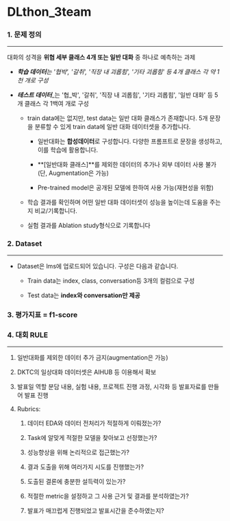 # DLthon_3team

### **1. 문제 정의**

***

대화의 성격을 **위협 세부 클래스 4개 또는 일반 대화** 중 하나로 예측하는 과제

- **_학습 데이터_**_는 '협박', '갈취', '직장 내 괴롭힘', '기타 괴롭힘' 등 4개 클래스 각 약 1천 개로 구성_

- **_테스트 데이터_**_는 '협_박', '갈취', '직장 내 괴롭힘', '기타 괴롭힘', '일반 대화' 등 5개 클래스 각 1백여 개로 구성

  - train data에는 없지만, test data는 일반 대화 클래스가 존재합니다. 5개 문장을 분류할 수 있게 train data에 일반 대화 데이터셋을 추가합니다.

    - 일반대화는 **합성데이터**로 구성합니다. 다양한 프롬프트로 문장을 생성하고, 이를 학습에 활용합니다.

    - \*\*\[일반대화 클래스]\*\*를 제외한 데이터의 추가나 외부 데이터 사용 불가(단, Augmentation은 가능)

    - Pre-trained model은 공개된 모델에 한하여 사용 가능(재현성을 위함)

  - 학습 결과를 확인하며 어떤 일반 대화 데이터셋이 성능을 높이는데 도움을 주는지 비교/기록합니다.

  - 실험 결과를 Ablation study형식으로 기록합니다


### **2. Dataset**

***

- Dataset은 lms에 업로드되어 있습니다. 구성은 다음과 같습니다.

  - Train data는 index, class, conversation등 3개의 컬럼으로 구성

  - Test data는 **index와 conversation만 제공**


### **3. 평가지표 = f1-score**

### **4. 대회 RULE**

***

1. 일반대화를 제외한 데이터 추가 금지(augmentation은 가능)

2. DKTC의 일상대화 데이터셋은 AIHUB 등 이용해서 확보

3. 발표일 역할 분담 내용, 실험 내용, 프로젝트 진행 과정, 시각화 등 발표자료를 만들어 발표 진행

4. Rubrics:

   1. 데이터 EDA와 데이터 전처리가 적절하게 이뤄졌는가?

   2. Task에 알맞게 적절한 모델을 찾아보고 선정했는가?

   3. 성능향상을 위해 논리적으로 접근했는가?

   4. 결과 도출을 위해 여러가지 시도를 진행했는가?

   5. 도출된 결론에 충분한 설득력이 있는가?

   6. 적절한 metric을 설정하고 그 사용 근거 및 결과를 분석하였는가?

   7. 발표가 매끄럽게 진행되었고 발표시간을 준수하였는지?
